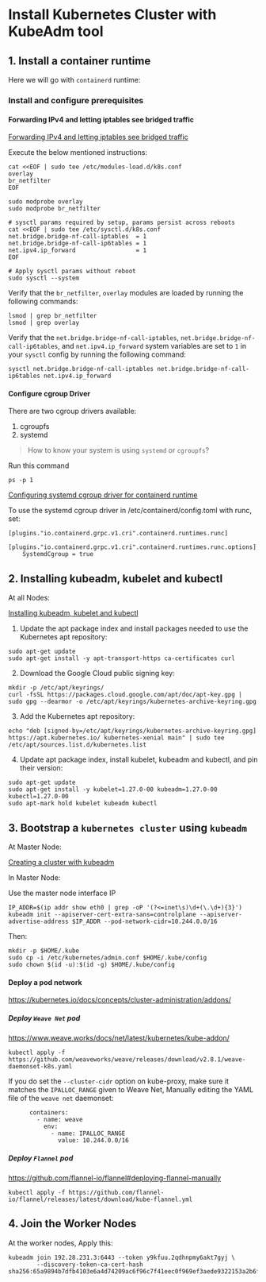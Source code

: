 # Install Kubernetes Cluster with KubeAdm tool

## 1. Install a container runtime
Here we will go with `containerd` runtime:

### Install and configure prerequisites
#### Forwarding IPv4 and letting iptables see bridged traffic
[Forwarding IPv4 and letting iptables see bridged traffic](https://kubernetes.io/docs/setup/production-environment/container-runtimes/#forwarding-ipv4-and-letting-iptables-see-bridged-traffic)

Execute the below mentioned instructions:
```
cat <<EOF | sudo tee /etc/modules-load.d/k8s.conf
overlay
br_netfilter
EOF

sudo modprobe overlay
sudo modprobe br_netfilter

# sysctl params required by setup, params persist across reboots
cat <<EOF | sudo tee /etc/sysctl.d/k8s.conf
net.bridge.bridge-nf-call-iptables  = 1
net.bridge.bridge-nf-call-ip6tables = 1
net.ipv4.ip_forward                 = 1
EOF

# Apply sysctl params without reboot
sudo sysctl --system
```
Verify that the `br_netfilter`, `overlay` modules are loaded by running the following commands:
```
lsmod | grep br_netfilter
lsmod | grep overlay
```
Verify that the `net.bridge.bridge-nf-call-iptables`, `net.bridge.bridge-nf-call-ip6tables`, and `net.ipv4.ip_forward` system variables are set to `1` in your `sysctl` config by running the following command:
```
sysctl net.bridge.bridge-nf-call-iptables net.bridge.bridge-nf-call-ip6tables net.ipv4.ip_forward
```
#### Configure cgroup Driver

There are two cgroup drivers available:
1. cgroupfs
2. systemd

> How to know your system is using `systemd` or `cgroupfs`?

Run this command
```
ps -p 1
```

[Configuring systemd cgroup driver for containerd runtime](https://kubernetes.io/docs/setup/production-environment/container-runtimes/#containerd-systemd)

To use the systemd cgroup driver in /etc/containerd/config.toml with runc, set:
```
[plugins."io.containerd.grpc.v1.cri".containerd.runtimes.runc]
  [plugins."io.containerd.grpc.v1.cri".containerd.runtimes.runc.options]
    SystemdCgroup = true
```


## 2. Installing kubeadm, kubelet and kubectl
At all Nodes: 

[Installing kubeadm, kubelet and kubectl](https://kubernetes.io/docs/setup/production-environment/tools/kubeadm/install-kubeadm/#installing-kubeadm-kubelet-and-kubectl)

1. Update the apt package index and install packages needed to use the Kubernetes apt repository:
```
sudo apt-get update
sudo apt-get install -y apt-transport-https ca-certificates curl

```
2. Download the Google Cloud public signing key:
```
mkdir -p /etc/apt/keyrings/
curl -fsSL https://packages.cloud.google.com/apt/doc/apt-key.gpg | sudo gpg --dearmor -o /etc/apt/keyrings/kubernetes-archive-keyring.gpg

```
3. Add the Kubernetes apt repository:
```
echo "deb [signed-by=/etc/apt/keyrings/kubernetes-archive-keyring.gpg] https://apt.kubernetes.io/ kubernetes-xenial main" | sudo tee /etc/apt/sources.list.d/kubernetes.list

```
4. Update apt package index, install kubelet, kubeadm and kubectl, and pin their version:
```
sudo apt-get update
sudo apt-get install -y kubelet=1.27.0-00 kubeadm=1.27.0-00 kubectl=1.27.0-00
sudo apt-mark hold kubelet kubeadm kubectl
```

## 3. Bootstrap a `kubernetes cluster` using `kubeadm`


At Master Node:

[Creating a cluster with kubeadm](https://kubernetes.io/docs/setup/production-environment/tools/kubeadm/create-cluster-kubeadm/)

In Master Node:

Use the master node interface IP
```
IP_ADDR=$(ip addr show eth0 | grep -oP '(?<=inet\s)\d+(\.\d+){3}')
kubeadm init --apiserver-cert-extra-sans=controlplane --apiserver-advertise-address $IP_ADDR --pod-network-cidr=10.244.0.0/16
```
Then: 
```
mkdir -p $HOME/.kube
sudo cp -i /etc/kubernetes/admin.conf $HOME/.kube/config
sudo chown $(id -u):$(id -g) $HOME/.kube/config
```

#### Deploy a pod network

https://kubernetes.io/docs/concepts/cluster-administration/addons/

##### Deploy `Weave Net` pod

https://www.weave.works/docs/net/latest/kubernetes/kube-addon/

```
kubectl apply -f https://github.com/weaveworks/weave/releases/download/v2.8.1/weave-daemonset-k8s.yaml
```


If you do set the `--cluster-cidr` option on kube-proxy, make sure it matches the `IPALLOC_RANGE` given to Weave Net, Manually editing the YAML file of the `weave net` daemonset:
```
      containers:
        - name: weave
          env:
            - name: IPALLOC_RANGE
              value: 10.244.0.0/16
```

##### Deploy `Flannel` pod
https://github.com/flannel-io/flannel#deploying-flannel-manually

```
kubectl apply -f https://github.com/flannel-io/flannel/releases/latest/download/kube-flannel.yml
```


## 4. Join the Worker Nodes

At the worker nodes, Apply this:
```
kubeadm join 192.28.231.3:6443 --token y9kfuu.2qdhnpmy6akt7gyj \
        --discovery-token-ca-cert-hash sha256:65a9894b7dfb4103e6a4d74209ac6f96c7f41eec0f969ef3aede9322153a2b6f
```